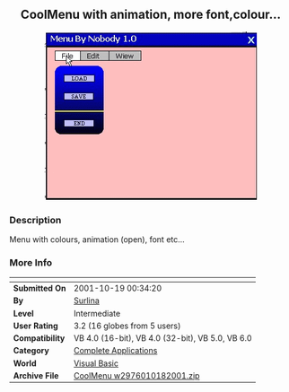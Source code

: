 ﻿<div align="center">

## CoolMenu with animation, more font,colour\.\.\.

<img src="PIC20011017114364874.gif">
</div>

### Description

Menu with colours, animation (open), font etc...
 
### More Info
 


<span>             |<span>
---                |---
**Submitted On**   |2001-10-19 00:34:20
**By**             |[Surlina](https://github.com/Planet-Source-Code/PSCIndex/blob/master/ByAuthor/surlina.md)
**Level**          |Intermediate
**User Rating**    |3.2 (16 globes from 5 users)
**Compatibility**  |VB 4\.0 \(16\-bit\), VB 4\.0 \(32\-bit\), VB 5\.0, VB 6\.0
**Category**       |[Complete Applications](https://github.com/Planet-Source-Code/PSCIndex/blob/master/ByCategory/complete-applications__1-27.md)
**World**          |[Visual Basic](https://github.com/Planet-Source-Code/PSCIndex/blob/master/ByWorld/visual-basic.md)
**Archive File**   |[CoolMenu w2976010182001\.zip](https://github.com/Planet-Source-Code/surlina-coolmenu-with-animation-more-font-colour__1-28180/archive/master.zip)








